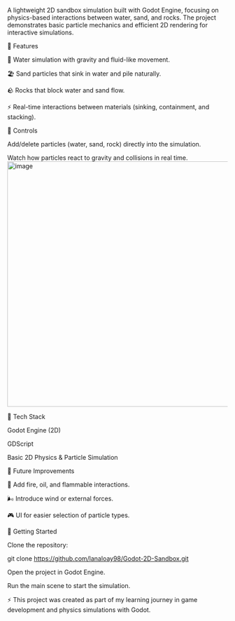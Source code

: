 A lightweight 2D sandbox simulation built with Godot Engine, focusing on physics-based interactions between water, sand, and rocks.
The project demonstrates basic particle mechanics and efficient 2D rendering for interactive simulations.

🔹 Features

🌊 Water simulation with gravity and fluid-like movement.

🏖️ Sand particles that sink in water and pile naturally.

🪨 Rocks that block water and sand flow.

⚡ Real-time interactions between materials (sinking, containment, and stacking).

🔹 Controls

Add/delete particles (water, sand, rock) directly into the simulation.

Watch how particles react to gravity and collisions in real time.
<img width="748" height="560" alt="image" src="https://github.com/user-attachments/assets/bcfe9614-a840-4c2f-acef-c2ed050ee426" />

🔹 Tech Stack

Godot Engine (2D)

GDScript

Basic 2D Physics & Particle Simulation

🔹 Future Improvements

🧪 Add fire, oil, and flammable interactions.

🌬️ Introduce wind or external forces.

🎮 UI for easier selection of particle types.

🔹 Getting Started

Clone the repository:

git clone https://github.com/lanaloay98/Godot-2D-Sandbox.git


Open the project in Godot Engine.

Run the main scene to start the simulation.

⚡ This project was created as part of my learning journey in game development and physics simulations with Godot.
